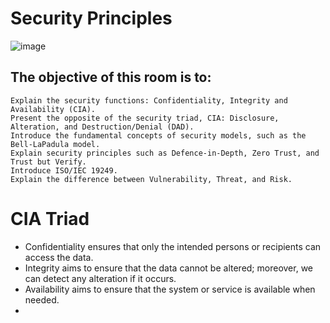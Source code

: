 # Security Principles
![image](https://github.com/user-attachments/assets/9343db91-d404-4dfa-8f02-adf6b2d76afd)

## The objective of this room is to:

    Explain the security functions: Confidentiality, Integrity and Availability (CIA).
    Present the opposite of the security triad, CIA: Disclosure, Alteration, and Destruction/Denial (DAD).
    Introduce the fundamental concepts of security models, such as the Bell-LaPadula model.
    Explain security principles such as Defence-in-Depth, Zero Trust, and Trust but Verify.
    Introduce ISO/IEC 19249.
    Explain the difference between Vulnerability, Threat, and Risk.

# CIA Triad
- Confidentiality ensures that only the intended persons or recipients can access the data.
- Integrity aims to ensure that the data cannot be altered; moreover, we can detect any alteration if it occurs.
- Availability aims to ensure that the system or service is available when needed.
- 
